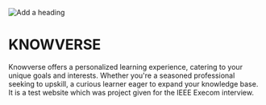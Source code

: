![Add a heading](https://github.com/WhiteCode77T/Knowverse/assets/143606368/9c80ec64-e6ac-4f88-af2d-97130d29dbf7)

# KNOWVERSE
Knowverse offers a personalized learning experience, catering to your unique goals and interests. Whether you're a seasoned professional seeking to upskill, a curious learner eager to expand your knowledge base. It is a test website which was project given for the IEEE Execom interview.
